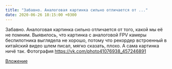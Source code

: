 ```yaml
---
title: "Забавно. Аналоговая картинка сильно отличается от ..."
date: 2020-06-26 18:15:00 +0300
---
```


Забавно. Аналоговая картинка сильно отличается от того, какой мы её не помним. Выявилось, что картинка с аналоговой FPV камеры беспилотника выглядела не хорошо, потому что рекордер встроенный в китайский видео шлем писал, мягко сказать, плохо. А сама картинка ничё так.
Фотография
https://vk.com/photo41076938_457246891

[Вложение](https://vk.com/photo41076938_457246891)
